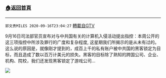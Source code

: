 ﻿###  [:house:返回首頁](https://github.com/ourhimalayas/txt)
---

`郭文贵MILES 2020-09-16T23:04:27` [轉載自GTV](https://gtv.org/web/#/UserInfo/5e596957357cc612d35a8044)

9月16日司法部官员宣布对与中共国有关的计算机入侵活动提出指控：本周公开的这三项指控中所涉及罪行的广度和复杂程度, 这星期我们所揭示的是从未有过的。这么说的原因是，就像刚才提到的，成百上千的私有账户被中共国的黑客锁定为目标，而且造成了数以百万计美元的损失。黑客的目标除了熟知的跨国公司、企业、机构、院校，我们还发现黑客锁定了游戏公司...

[![](https://filegroup.gtv.org/cdn-cgi/image/width=600/https://filegroup.gtv.org/group3/web/20200917/14/59/0/6f05bbc77aec3496a20fd29759ec3ea5.png)](https://filegroup.gtv.org/group3/default/20200916/23/04/0/ca81b06ccfdd420c0820372d3589ab33.MOV)